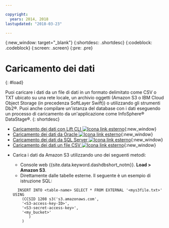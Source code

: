```yaml
---

copyright:
  years: 2014, 2018
lastupdated: "2018-03-23"

---
```


<!-- Attribute definitions --> 
{:new_window: target="_blank"}
{:shortdesc: .shortdesc}
{:codeblock: .codeblock}
{:screen: .screen}
{:pre: .pre}

# Caricamento dei dati 
{: #load}

Puoi caricare i dati da un file di dati in un formato delimitato come CSV o TXT ubicato su una rete locale, un archivio oggetti (Amazon S3 o IBM Cloud Object Storage (in precedenza SoftLayer Swift)) o utilizzando gli strumenti Db2®. Puoi anche compilare un'istanza del database con i dati eseguendo un processo di caricamento da un'applicazione come InfoSphere® DataStage®.
{: shortdesc}

* [Caricamento dei dati con Lift CLI ![Icona link esterno](../../icons/launch-glyph.svg "Icona link esterno")](https://lift.ng.bluemix.net/#docs){:new_window}
* [Caricamento dei dati da Oracle ![Icona link esterno](../../icons/launch-glyph.svg "Icona link esterno")](https://lift.ng.bluemix.net/#docs){:new_window}
* [Caricamento dei dati da SQL Server ![Icona link esterno](../../icons/launch-glyph.svg "Icona link esterno")](https://lift.ng.bluemix.net/#docs){:new_window}
* [Caricamento dei dati un file CSV ![Icona link esterno](../../icons/launch-glyph.svg "Icona link esterno")](https://lift.ng.bluemix.net/#docs){:new_window}
<!-- * [Loading data from IBM Cloud Object Storage (formerly SoftLayer Swift) ![External link icon](../../icons/launch-glyph.svg "External link icon")](https://www.ibm.com/support/knowledgecenter/SS6NHC/com.ibm.swg.im.dashdb.doc/learn_how/loaddata_swift.html){:new_window} -->
* Carica i dati da Amazon S3 utilizzando uno dei seguenti metodi: 
    * Console web {{site.data.keyword.dashdbshort_notm}}. **Load > Amazon S3**. 
    * Direttamente dalle tabelle esterne. Il seguente è un esempio di istruzione SQL: 

    ```
      INSERT INTO <table-name> SELECT * FROM EXTERNAL '<mys3file.txt>' USING
        (CCSID 1208 s3('s3.amazonaws.com', 
        '<S3-access-key-ID>',
        '<S3-secret-access-key>', 
        '<my_bucket>'
           )
        )      
    ```
<!-- * [Loading data from Amazon S3 ![External link icon](../../icons/launch-glyph.svg "External link icon")](https://www.ibm.com/support/knowledgecenter/SS6NHC/com.ibm.swg.im.dashdb.doc/learn_how/s3.html){:new_window} -->
